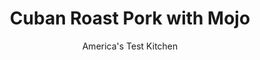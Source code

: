 ---
layout: ../../layouts/MarkdownPostLayout.astro
title: Cuban Roast Pork with Mojo
author: America's Test Kitchen
pubDate: 2023-03-15
description: "We wanted juicy, well-seasoned meat with tons of flavor."
image_url: https://res.cloudinary.com/hksqkdlah/image/upload/ar_1:1,c_fill,dpr_2.0,f_auto,fl_lossy.progressive.strip_profile,g_faces:auto,q_auto:low,w_344/SFS_CubanRoastPork_161_wspls3
tags: ["Main Courses","Caribbean","Pork","Roasts"]
calories: 4321
protein: 38
carbohydrates: 14
fats: 
fiber: 
ingredients: ["1/3 cup, kosher salt","1/3 cup, packed light brown sugar","1 tablespoon, lime zest (2 limes)","1 tablespoon, orange zest","3 , garlic cloves, minced","2 teaspoons, ground cumin","2 teaspoons, dried oregano","1/2 teaspoon, red pepper flakes","1 (5-pound), boneless pork butt with fat cap","1/3 cup, extra-virgin olive oil","6 , garlic cloves, minced","1/3 cup, pineapple juice","1/3 cup, orange juice","1/3 cup, lime juice (3 limes)","1 tablespoon, yellow mustard","1 1/4 teaspoons, ground cumin","1 teaspoon, kosher salt","3/4 teaspoon, pepper","3/4 teaspoon, dried oregano","1/4 teaspoon, red pepper flakes","Thinly sliced, onion rounds"]
serves: 8
time: "4 to 5½ hours, plus 12 hours salting"
instructions: ["FOR THE PORK: Combine salt, sugar, lime zest, orange zest, garlic, cumin, oregano, and pepper flakes in bowl. Using sharp knife, trim fat cap on pork to ¼ inch. Cut 1-inch crosshatch pattern in fat cap.","Place pork on large double layer of plastic wrap. Sprinkle pork all over with salt mixture. Wrap pork tightly in plastic, place on plate, and refrigerate for at least 12 hours or up to 24 hours.","Adjust oven rack to middle position and heat oven to 325 degrees. Unwrap pork; transfer to Dutch oven, fat side up; and pour 2 cups water around pork. Cover, transfer to oven, and cook until meat registers 175 degrees in center, 2½ to 3 hours.","Uncover pork and continue to cook until meat registers 195 degrees in center and fork slips easily in and out of meat, 45 minutes to 1¾ hours longer. Transfer pork to carving board, tent with aluminum foil, and let rest for 45 minutes.","FOR THE MOJO: While pork is resting, heat oil and garlic in small saucepan over low heat, stirring often, until tiny bubbles appear and garlic is fragrant and straw-colored, 3 to 5 minutes. Let cool for at least 5 minutes. Whisk pineapple juice, orange juice, lime juice, mustard, cumin, salt, pepper, oregano, and pepper flakes into cooled garlic oil.","Slice pork as thin as possible (some meat may shred; this is OK) and transfer to serving platter. Serve with onion and mojo."]
nutrition: ["787 mg Potassium","426 mg Phosphorus","70 mg Calcium","3 mg Iron","53 mg Magnesium","792 mg Sodium","6 mg Zinc","35 g Fat","9 mg Niacin (B3)","17 g Monounsaturated","4 g Polyunsaturated","1 mg Thiamin (B1)","12 mg Vitamin C","1 µg Vitamin D","133 mg Cholesterol","10 g Saturated","7 µg Folate (food)","11 g Sugars","8 µg Vitamin K","181 g Water","14 g Carbs","7 µg Folate equivalent (total)","38 g Protein","1 mg Vitamin E","1 µg Vitamin B12","1 mg Vitamin B6","7 µg Vitamin A","540 kcal Energy","8 g Sugars, added","4321 calories"]
notes: "Avoid buying a boneless pork butt wrapped in netting; it will contain smaller, separate lobes of meat rather than one whole roast. The pork will take longer to cook in a stainless-steel pot than in an enameled cast-iron Dutch oven, the pot we used while developing the recipe. If youre using a stainless-steel pot, place a sheet of aluminum foil over the pot before affixing the lid. If you plan to make Cuban sandwiches with the leftovers, it is best to slice only what you want to serve and then slice the chilled, leftover pork for the sandwiches. You will need about 10 ounces, or 2 cups, of pork and ¼ cup of mojo for the sandwiches. If using table salt, cut the amounts of salt in half."
---